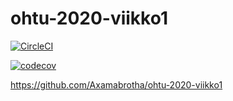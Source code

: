 # ohtu-2020-viikko1

[![CircleCI](https://circleci.com/gh/Axamabrotha/ohtu-2020-viikko1.svg?style=svg)](https://circleci.com/gh/Axamabrotha/ohtu-2020-viikko1)



[![codecov](https://codecov.io/gh/Axamabrotha/ohtu-2020-viikko1/branch/master/graph/badge.svg)](https://codecov.io/gh/Axamabrotha/ohtu-2020-viikko1)

https://github.com/Axamabrotha/ohtu-2020-viikko1
